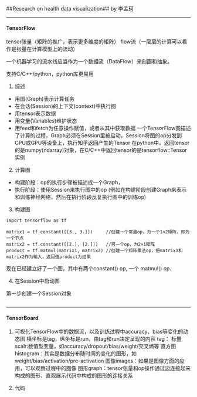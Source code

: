 ##Research on health data visualization##
by 李孟珂

---
#### TensorFlow
tensor张量（矩阵的推广，表示更多维度的矩阵）
flow流（一层层的计算可以看作是张量在计算模型上的流动）

一个机器学习的流水线应当作为一个数据流（DataFlow）来刻画和抽象。

支持C/C++/python，python库更易用

1. 综述

- 用图(Graph)表示计算任务
- 在会话(Session)的上下文(context)中执行图
- 用tensor表示数据
- 用变量(Variables)维护状态
- 用feed和fetch为任意操作赋值，或者从其中获取数据
一个TensorFlow图描述了计算的过程，Graph必须在Session里被启动，Session将图的op分发到CPU或GPU等设备上，执行知乎返回产生的Tensor
在python中，返回tensor的是numpy(ndarray)对象，在C/C++中返回tensor的是tensorflow::Tensor实例

2. 计算图

- 构建阶段：op的执行步骤被描述成一个Graph，
- 执行阶段：使用Session来执行图中的op (例如在构建阶段创建Graph来表示和训练神经网络，然后在执行阶段反复执行图中的训练op)

3. 构建图

```
import tensorflow as tf

matrix1 = tf.constant([[3., 3.]])     //创建一个常量op，为一个1×2矩阵，即为一个节点
matrix2 = tf.constant([[2.], [2.]])   //另一个op，为2×1矩阵
product = tf.matmul(matrix1, matrix2) //创建一个矩阵乘法op，把matrix1和matrix2作为输入，返回值product为结果
```
现在已经建立好了一个图，其中有两个constant() op, 一个 matmul() op.

4. 在Session中启动图

第一步创建一个Session对象
```

```
---
#### TensorBoard
1. 可视化TensorFlow中的数据流，以及训练过程中accuracy、bias等变化的动态图
横坐标是tag，纵坐标是run，由tag和run决定呈现的内容
tag：
标量scalr:数值型变量，如accuracy/dropout/bias/weight/交叉熵等
直方图histogram：其实是数据分布随时间的变化的图形，如weight/bias/activation/pre-activation
图像images：如果是图像方面的应用，可以观察过程中的图像
图形graph：tensor张量和op操作通过边连接起来构成的图形，直观展示代码中构成的图形的连接关系

2. 代码

